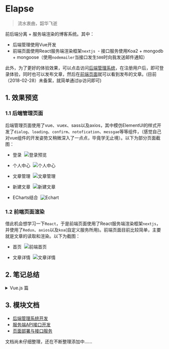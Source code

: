 # Elapse
> 流水衷曲，韶华飞逝

前后端分离 + 服务端渲染的博客系统。其中：
  - 后端管理使用Vue开发
  - 前端页面使用React服务端渲染框架`nextjs`
  - 接口服务使用Koa2 + mongodb + mongoose（使用`nodemailer`当接口发生`500`时向我发送邮件通知）


此外，为了更好的体验效果，可以点击访问<a href="http://193.112.102.204" target="_blank">后端管理系统</a>，在注册用户后，即可登录体验，同时也可以发布文章，然后在<a href="http://193.112.102.204:4000/p" target="_blank">前端页面</a>就可以看到发布的文章。(目前（2018-02-28）未备案，就简单通过ip访问即可)

## 1. 效果预览
### 1.1 后端管理页面
后端管理页面使用了vue、vuex、sass以及axios，其中模仿ElementUI的样式开发了`dialog`、`loading`、`confirm`、`notofication`、`messgae`等等组件，（感觉自己对vue组件的开发姿势又稍微深入了一点点，毕竟学无止境）。以下为部分页面截图：

  - 登录
  ![登录预览](http://ownsprds9.bkt.clouddn.com/be-login.JPG)

  - 个人中心
  ![个人中心](http://ownsprds9.bkt.clouddn.com/be-ownspace.JPG)

  - 文章管理
  ![文章管理](http://ownsprds9.bkt.clouddn.com/be-articlelist.JPG)

  - 新建文章
  ![新建文章](http://ownsprds9.bkt.clouddn.com/be-article.JPG)

  - ECharts结合
  ![Echart](http://ownsprds9.bkt.clouddn.com/be-echarts.JPG)
  
### 1.2 前端页面渲染
借此机会想学习一下`React`，于是前端页面使用了React服务端渲染框架`nextjs`，并使用了`Redux`、`axios`以及`koa`(自定义服务所用)。前端页面目前比较简单，主要就是文章的读取和渲染。以下为截图：

  - 首页
  ![前端首页](http://ownsprds9.bkt.clouddn.com/fe-home.JPG)

  - 文章详情
  ![文章详情](http://ownsprds9.bkt.clouddn.com/fe-article.JPG)


## 2. 笔记总结

<details>
  <summary>Vue.js 篇</summary>
  <ul>
    <li><a>Vue组件开发总结</a></li>
  </ul>
</details> 
  

## 3. 模块文档
- [后端管理系统开发](https://github.com/mvpzx/elapse/tree/master/be)
- [服务端API接口开发](https://github.com/mvpzx/elapse/tree/master/server)
- [页面部署与接口服务](https://github.com/mvpzx/elapse/tree/master/server/docs/页面部署与接口服务.md)

文档尚未仔细整理，还在不断整理添加中......

